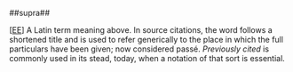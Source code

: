 ##supra##

\[[EE](SOURCES.md#EE)\]  A Latin term meaning above. In source citations, the word follows a shortened title and is used to refer generically to the place in which the full particulars have been given; now considered passé. *Previously cited* is commonly used in its stead, today, when a notation of that sort is essential.
